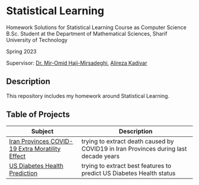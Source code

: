# Statistical Learning
Homework Solutions for Statistical Learning Course as Computer Science B.Sc. Student at the Department of Mathematical Sciences, Sharif University of Technology

Spring 2023

Supervisor: [Dr. Mir-Omid Haji-Mirsadeghi](http://math.sharif.ir/faculties/mirsadeghi), [Alireza Kadivar](https://scholar.google.com/citations?user=W2GFdXgAAAAJ&hl=en)


## Description
This repository includes my homework around Statistical Learning.

## Table of Projects

| Subject | Description |
| --- | --- |
| [Iran Provinces COVID-19 Extra Moratility Effect](./Iran_COVID19_Mortalities) | trying to extract death caused by COVID19 in Iran Provinces during last decade years |
| [US Diabetes Health Prediction](./US_Diabet_Prediction) | trying to extract best features to predict US Diabetes Health status |
